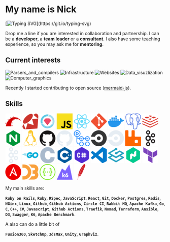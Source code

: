 <div align="left">

# My name is Nick

<!-- [![](https://visitcount.itsvg.in/api?id=nirname&label=Profile%20Views&color=0&icon=5&pretty=true)](https://visitcount.itsvg.in) -->

[![Typing SVG](https://readme-typing-svg.demolab.com?font=Fira+Code&size=18&duration=2000&pause=125&color=249bb3&multiline=true&width=500&height=75&lines=Hello!+Nice+to+meet+you.;I+have+been+programming+for+quite+a+time.;Feel+free+to+contact+me.)](https://git.io/typing-svg)

Drop me a line if you are interested in collaboration and partnership.
I can be a **developer**, a **team leader** or a **consultant**.
I also have some teaching experience, so you may ask me for **mentoring**.

## Current interests

![Parsers_and_compilers](https://img.shields.io/badge/Parsers_and_compilers-003049?style=for-the-badge)
![Infrastructure](https://img.shields.io/badge/Infrastructure-8300c4?style=for-the-badge)
![Websites](https://img.shields.io/badge/Websites-fcbf49?style=for-the-badge)
![Data_visuzlization](https://img.shields.io/badge/Data_visuzlization-1cb08f?style=for-the-badge)
![Computer_graphics](https://img.shields.io/badge/Computer_graphics-d62828?style=for-the-badge)

Recently I started contributing to open source ([mermaid-js](https://github.com/mermaid-js/mermaid)).

## Skills

<img src="./icons/rubyonrails-color.svg"                    width="50" height="50" />
<img src="./icons/ruby-color.svg"                           width="50" height="50" />
<img src="./icons/rspec-color.svg"                          width="50" height="50" />
<img src="./icons/javascript-color.svg"                     width="50" height="50" />
<img src="./icons/react-color.svg"                          width="50" height="50" />
<img src="./icons/git-color.svg"                            width="50" height="50" />
<img src="./icons/docker-color.svg"                         width="50" height="50" />
<img src="./icons/postgresql-color.svg"                     width="50" height="50" />
<img src="./icons/redis-color.svg"                          width="50" height="50" />
<img src="./icons/nginx-color.svg"                          width="50" height="50" />
<img src="./icons/linux-color.svg"                          width="50" height="50" />
<img src="./icons/github-light.svg#gh-light-mode-only"      width="50" height="50" />
<img src="./icons/github-dark.svg#gh-dark-mode-only"        width="50" height="50" />
<img src="./icons/githubactions-color.svg"                  width="50" height="50" />
<img src="./icons/circleci-light.svg#gh-light-mode-only"    width="50" height="50" />
<img src="./icons/circleci-dark.svg#gh-dark-mode-only"      width="50" height="50" />
<img src="./icons/rabbitmq-color.svg"                       width="50" height="50" />
<img src="./icons/apachekafka-light.svg#gh-light-mode-only" width="50" height="50" />
<img src="./icons/apachekafka-dark.svg#gh-dark-mode-only"   width="50" height="50" />
<img src="./icons/go-color.svg"                             width="50" height="50" />
<img src="./icons/c-color.svg"                              width="50" height="50" />
<img src="./icons/cplusplus-color.svg"                      width="50" height="50" />
<img src="./icons/csharp-color.svg"                         width="50" height="50" />
<img src="./icons/visualstudiocode-color.svg"               width="50" height="50" />
<img src="./icons/traefikproxy-color.svg"                   width="50" height="50" />
<img src="./icons/nomad-color.svg"                          width="50" height="50" />
<img src="./icons/terraform-color.svg"                      width="50" height="50" />
<img src="./icons/ansible-color.svg"                        width="50" height="50" />
<img src="./icons/d3dotjs-color.svg"                        width="50" height="50" />
<img src="./icons/swagger-color.svg"                        width="50" height="50" />
<img src="./icons/k6-color.svg"                             width="50" height="50" />
<img src="./icons/apache-color.svg"                         width="50" height="50" />

<br>

My main skills are:

**`Ruby on Rails`**,
**`Ruby`**,
**`RSpec`**,
**`JavaScript`**,
**`React`**,
**`Git`**,
**`Docker`**,
**`Postgres`**,
**`Redis`**,
**`NGinx`**,
**`Linux`**,
**`Github`**,
**`Github Actions`**,
**`Circle CI`**,
**`Rabbit MQ`**,
**`Apache Kafka`**,
**`Go`**,
**`C`**,
**`C++`**,
**`C#`**,
**`Javascript`**,
**`Github Actions`**,
**`Traefik`**,
**`Nomad`**,
**`Terraform`**,
**`Ansible`**,
**`D3`**,
**`Swagger`**,
**`K6`**,
**`Apache Benchmark`**.

A also can do a little bit of

**`Fusion360`**,
**`SketchUp`**,
**`3dsMax`**,
**`Unity`**,
**`Graphviz`**.

<div>